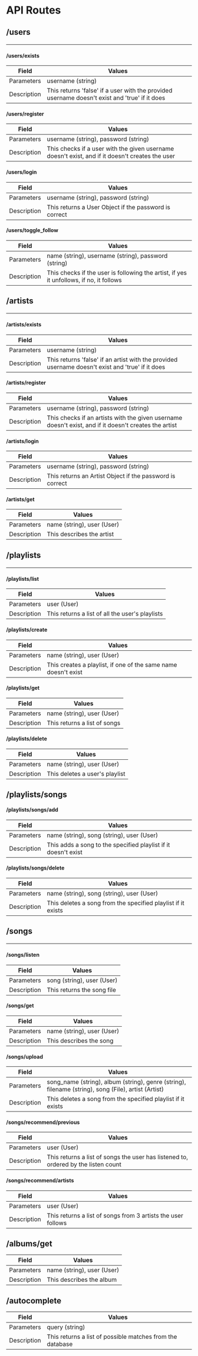# API Routes

## /users<hr>

#### /users/exists

| Field       | Values                                                                                        |
|-------------|-----------------------------------------------------------------------------------------------|
| Parameters  | username (string)                                                                             |
| Description | This returns 'false' if a user with the provided username doesn't exist and 'true' if it does |

#### /users/register

| Field       | Values                                                                                          |
|-------------|-------------------------------------------------------------------------------------------------|
| Parameters  | username (string), password (string)                                                            |
| Description | This checks if a user with the given username doesn't exist, and if it doesn't creates the user |

#### /users/login

| Field       | Values                                                |
|-------------|-------------------------------------------------------|
| Parameters  | username (string), password (string)                  |
| Description | This returns a User Object if the password is correct |

#### /users/toggle_follow

| Field       | Values                                                                                  |
|-------------|-----------------------------------------------------------------------------------------|
| Parameters  | name (string), username (string), password (string)                                     |
| Description | This checks if the user is following the artist, if yes it unfollows, if no, it follows |


## /artists<hr>

#### /artists/exists

| Field       | Values                                                                                           |
|-------------|--------------------------------------------------------------------------------------------------|
| Parameters  | username (string)                                                                                |
| Description | This returns 'false' if an artist with the provided username doesn't exist and 'true' if it does |

#### /artists/register

| Field       | Values                                                                                                |
|-------------|-------------------------------------------------------------------------------------------------------|
| Parameters  | username (string), password (string)                                                                  |
| Description | This checks if an artists with the given username doesn't exist, and if it doesn't creates the artist |

#### /artists/login

| Field       | Values                                                   |
|-------------|----------------------------------------------------------|
| Parameters  | username (string), password (string)                     |
| Description | This returns an Artist Object if the password is correct |

#### /artists/get

| Field       | Values                     |
|-------------|----------------------------|
| Parameters  | name (string), user (User) |
| Description | This describes the artist  |

## /playlists<hr>

#### /playlists/list

| Field       | Values                                          |
|-------------|-------------------------------------------------|
| Parameters  | user (User)                                     |
| Description | This returns a list of all the user's playlists |

#### /playlists/create

| Field       | Values                                                         |
|-------------|----------------------------------------------------------------|
| Parameters  | name (string), user (User)                                     |
| Description | This creates a playlist, if one of the same name doesn't exist |

#### /playlists/get

| Field       | Values                       |
|-------------|------------------------------|
| Parameters  | name (string), user (User)   |
| Description | This returns a list of songs |

#### /playlists/delete

| Field       | Values                         |
|-------------|--------------------------------|
| Parameters  | name (string), user (User)     |
| Description | This deletes a user's playlist |

## /playlists/songs

#### /playlists/songs/add

| Field       | Values                                                         |
|-------------|----------------------------------------------------------------|
| Parameters  | name (string), song (string), user (User)                      |
| Description | This adds a song to the specified playlist if it doesn't exist |

#### /playlists/songs/delete

| Field       | Values                                                       |
|-------------|--------------------------------------------------------------|
| Parameters  | name (string), song (string), user (User)                    |
| Description | This deletes a song from the specified playlist if it exists |

## /songs<hr>

#### /songs/listen

| Field       | Values                     |
|-------------|----------------------------|
| Parameters  | song (string), user (User) |
| Description | This returns the song file |

#### /songs/get

| Field       | Values                     |
|-------------|----------------------------|
| Parameters  | name (string), user (User) |
| Description | This describes the song    |

#### /songs/upload

| Field       | Values                                                                                              |
|-------------|-----------------------------------------------------------------------------------------------------|
| Parameters  | song_name (string), album (string), genre (string), filename (string), song (File), artist (Artist) |
| Description | This deletes a song from the specified playlist if it exists                                        |

#### /songs/recommend/previous

| Field       | Values                                                                             |
|-------------|------------------------------------------------------------------------------------|
| Parameters  | user (User)                                                                        |
| Description | This returns a list of songs the user has listened to, ordered by the listen count |

#### /songs/recommend/artists

| Field       | Values                                                       |
|-------------|--------------------------------------------------------------|
| Parameters  | user (User)                                                  |
| Description | This returns a list of songs from 3 artists the user follows |


## /albums/get
| Field       | Values                     |
|-------------|----------------------------|
| Parameters  | name (string), user (User) |
| Description | This describes the album   |

## /autocomplete

| Field       | Values                                                    |
|-------------|-----------------------------------------------------------|
| Parameters  | query (string)                                            |
| Description | This returns a list of possible matches from the database |

